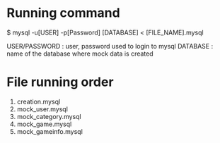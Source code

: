 # Running command
$ mysql -u[USER] -p[Password] [DATABASE] < [FILE\_NAME].mysql

USER/PASSWORD : user, password used to login to mysql
DATABASE      : name of the database where mock data is created

# File running order
1. creation.mysql
2. mock\_user.mysql
3. mock\_category.mysql
4. mock\_game.mysql
5. mock\_gameinfo.mysql

